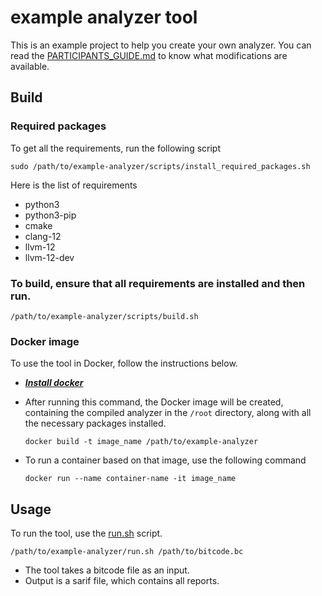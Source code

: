 # example analyzer tool

This is an example project to help you create your own analyzer.
You can read the [PARTICIPANTS_GUIDE.md](./PARTICIPANTS_GUIDE.md) to know what modifications are available.

## Build

### Required packages

To get all the requirements, run the following script

```shell
sudo /path/to/example-analyzer/scripts/install_required_packages.sh
```

Here is the list of requirements

* python3
* python3-pip
* cmake
* clang-12
* llvm-12
* llvm-12-dev

### To build, ensure that all requirements are installed and then run.

```shell
/path/to/example-analyzer/scripts/build.sh
```

### Docker image

To use the tool in Docker, follow the instructions below.

* [***Install docker***](https://docs.docker.com/engine/install/)

* After running this command, the Docker image will be created, containing the compiled analyzer
  in the `/root` directory, along with all the necessary packages installed.
    ```shell
    docker build -t image_name /path/to/example-analyzer
    ```
* To run a container based on that image, use the following command

    ```shell
    docker run --name container-name -it image_name
    ```

## Usage

To run the tool, use the [run.sh](./run.sh) script.

```shell
/path/to/example-analyzer/run.sh /path/to/bitcode.bc
```

* The tool takes a bitcode file as an input.
* Output is a sarif file, which contains all reports.
